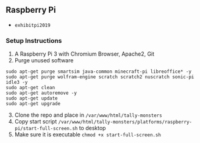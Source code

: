 



## Raspberry Pi 

* `exhibitpi2019`


### Setup Instructions

1. A Raspberry Pi 3 with Chromium Browser, Apache2, Git
2. Purge unused software 
```
sudo apt-get purge smartsim java-common minecraft-pi libreoffice* -y
sudo apt-get purge wolfram-engine scratch scratch2 nuscratch sonic-pi idle3 -y
sudo apt-get clean
sudo apt-get autoremove -y
sudo apt-get update
sudo apt-get upgrade
```
3. Clone the repo and place in `/var/www/html/tally-monsters`
4. Copy start script `/var/www/html/tally-monsters/platforms/raspberry-pi/start-full-screen.sh` to desktop
5. Make sure it is executable `chmod +x start-full-screen.sh`
